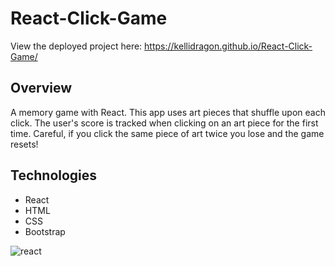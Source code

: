 # React-Click-Game #

View the deployed project here: https://kellidragon.github.io/React-Click-Game/

## Overview ##

A memory game with React. This app uses art pieces that shuffle upon each click.  The user's score is tracked when clicking on an art piece for the first time. Careful, if you click the same piece of art twice you lose and the game resets!


## Technologies ##

* React
* HTML 
* CSS
* Bootstrap




![react](https://github.com/kellidragon/React-Click-Game/public/images/react.png)
